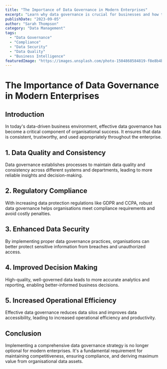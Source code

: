 ```yaml
---
title: "The Importance of Data Governance in Modern Enterprises"
excerpt: "Learn why data governance is crucial for businesses and how to implement effective strategies."
publishDate: "2023-09-05"
author: "Sarah Thompson"
category: "Data Management"
tags:
  - "Data Governance"
  - "Compliance"
  - "Data Security"
  - "Data Quality"
  - "Business Intelligence"
featuredImage: "https://images.unsplash.com/photo-1504868584819-f8e8b4b6d7e3?auto=format&fit=crop&q=80&w=2076"
---
```


# The Importance of Data Governance in Modern Enterprises

## Introduction

In today's data-driven business environment, effective data governance has become a critical component of organisational success. It ensures that data is consistent, trustworthy, and used appropriately throughout the enterprise.

## 1. Data Quality and Consistency

Data governance establishes processes to maintain data quality and consistency across different systems and departments, leading to more reliable insights and decision-making.

## 2. Regulatory Compliance

With increasing data protection regulations like GDPR and CCPA, robust data governance helps organisations meet compliance requirements and avoid costly penalties.

## 3. Enhanced Data Security

By implementing proper data governance practices, organisations can better protect sensitive information from breaches and unauthorized access.

## 4. Improved Decision Making

High-quality, well-governed data leads to more accurate analytics and reporting, enabling better-informed business decisions.

## 5. Increased Operational Efficiency

Effective data governance reduces data silos and improves data accessibility, leading to increased operational efficiency and productivity.

## Conclusion

Implementing a comprehensive data governance strategy is no longer optional for modern enterprises. It's a fundamental requirement for maintaining competitiveness, ensuring compliance, and deriving maximum value from organisational data assets.

